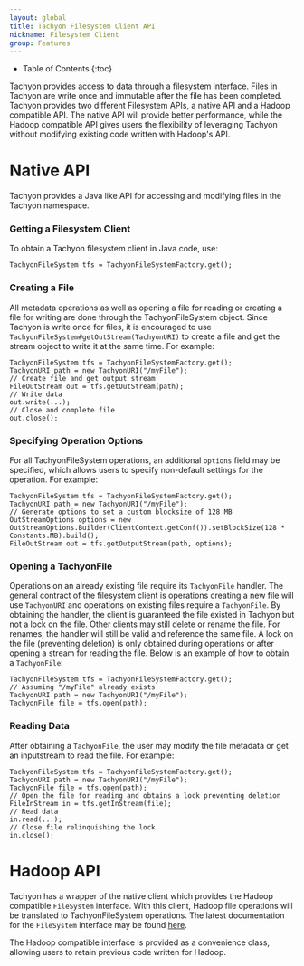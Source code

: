 ```yaml
---
layout: global
title: Tachyon Filesystem Client API
nickname: Filesystem Client
group: Features
---
```


* Table of Contents
{:toc}

Tachyon provides access to data through a filesystem interface. Files in Tachyon are write once and immutable after the file has been completed. Tachyon provides two different Filesystem APIs, a native API and a Hadoop compatible API. The native API will provide better performance, while the Hadoop compatible API gives users the flexibility of leveraging Tachyon without modifying existing code written with Hadoop's API.

# Native API

Tachyon provides a Java like API for accessing and modifying files in the Tachyon namespace.

### Getting a Filesystem Client

To obtain a Tachyon filesystem client in Java code, use:

	TachyonFileSystem tfs = TachyonFileSystemFactory.get();

### Creating a File

All metadata operations as well as opening a file for reading or creating a file for writing are done through the TachyonFileSystem object. Since Tachyon is write once for files, it is encouraged to use `TachyonFileSystem#getOutStream(TachyonURI)` to create a file and get the stream object to write it at the same time. For example:

	TachyonFileSystem tfs = TachyonFileSystemFactory.get();
	TachyonURI path = new TachyonURI("/myFile");
	// Create file and get output stream
	FileOutStream out = tfs.getOutStream(path);
	// Write data
	out.write(...);
	// Close and complete file
	out.close();

### Specifying Operation Options

For all TachyonFileSystem operations, an additional `options` field may be specified, which allows users to specify non-default settings for the operation. For example:

	TachyonFileSystem tfs = TachyonFileSystemFactory.get();
	TachyonURI path = new TachyonURI("/myFile");
	// Generate options to set a custom blocksize of 128 MB
	OutStreamOptions options = new OutStreamOptions.Builder(ClientContext.getConf()).setBlockSize(128 * Constants.MB).build();
	FileOutStream out = tfs.getOutputStream(path, options);

### Opening a TachyonFile

Operations on an already existing file require its `TachyonFile` handler. The general contract of the filesystem client is operations creating a new file will use `TachyonURI` and operations on existing files require a `TachyonFile`. By obtaining the handler, the client is guaranteed the file existed in Tachyon but not a lock on the file. Other clients may still delete or rename the file. For renames, the handler will still be valid and reference the same file. A lock on the file (preventing deletion) is only obtained during operations or after opening a stream for reading the file. Below is an example of how to obtain a `TachyonFile`:

	TachyonFileSystem tfs = TachyonFileSystemFactory.get();
	// Assuming "/myFile" already exists
	TachyonURI path = new TachyonURI("/myFile");
	TachyonFile file = tfs.open(path);

### Reading Data

After obtaining a `TachyonFile`, the user may modify the file metadata or get an inputstream to read the file. For example:

	TachyonFileSystem tfs = TachyonFileSystemFactory.get();
	TachyonURI path = new TachyonURI("/myFile");
	TachyonFile file = tfs.open(path);
	// Open the file for reading and obtains a lock preventing deletion
	FileInStream in = tfs.getInStream(file);
	// Read data
	in.read(...);
	// Close file relinquishing the lock
	in.close();

# Hadoop API

Tachyon has a wrapper of the native client which provides the Hadoop compatible `FileSystem` interface. With this client, Hadoop file operations will be translated to TachyonFileSystem operations. The latest documentation for the `FileSystem` interface may be found [here](http://hadoop.apache.org/docs/current/api/org/apache/hadoop/fs/FileSystem.html).

The Hadoop compatible interface is provided as a convenience class, allowing users to retain previous code written for Hadoop.